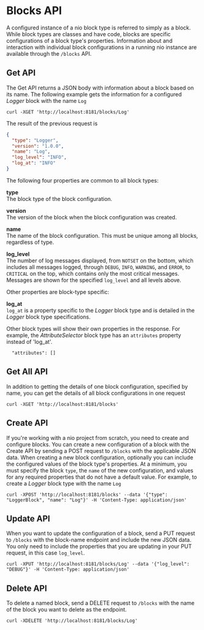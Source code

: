 # Blocks API

A configured instance of a nio block type is referred to simply as a block. While block types are classes and have code, blocks are specific configurations of a block type's properties. Information about and interaction with individual block configurations in a running nio instance are available through the `/blocks` API.

## Get API

The Get API returns a JSON body with information about a block based on its name. The following example gets the information for a configured _Logger_ block with the name `Log`

    curl -XGET 'http://localhost:8181/blocks/Log'

The result of the previous request is

```json
{
  "type": "Logger",
  "version": "1.0.0",
  "name": "Log",
  "log_level": "INFO",
  "log_at": "INFO"
}
```
The following four properties are common to all block types:

**type**<br>The block type of the block configuration.

**version**<br>The version of the block when the block configuration was created.

**name**<br>The name of the block configuration. This must be unique among all blocks, regardless of type.

**log_level**<br>The number of log messages displayed, from `NOTSET` on the bottom, which includes all messages logged, through `DEBUG`, `INFO`, `WARNING`, and `ERROR`, to `CRITICAL` on the top, which contains only the most critical messages. Messages are shown for the specified `log_level` and all levels above.

Other properties are block-type specific:

**log_at**<br>`log_at` is a property specific to the _Logger_ block type and is detailed in the _Logger_ block type specifications.

Other block types will show their own properties in the response. For example, the _AttributeSelector_ block type has an `attributes` property instead of 'log_at'.

      "attributes": []

## Get All API

In addition to getting the details of one block configuration, specified by name, you can get the details of all block configurations in one request

    curl -XGET 'http://localhost:8181/blocks'

## Create API

If you're working with a nio project from scratch, you need to create and configure blocks. You can create a new configuration of a block with the Create API by sending a POST request to `/blocks` with the applicable JSON data. When creating a new block configuration, optionally you can include the configured values of the block type's properties. At a minimum, you must specify the block `type`, the `name` of the new configuration, and values for any required properties that do not have a default value. For example, to create a _Logger_ block type with the name `Log`

    curl -XPOST 'http://localhost:8181/blocks' --data '{"type": "LoggerBlock", "name": "Log"}' -H 'Content-Type: application/json'

## Update API

When you want to update the configuration of a block, send a PUT request to `/blocks` with the block-name endpoint and include the new JSON data. You only need to include the properties that you are updating in your PUT request, in this case `log_level`.

    curl -XPUT 'http://localhost:8181/blocks/Log' --data '{"log_level": "DEBUG"}' -H 'Content-Type: application/json'

## Delete API

To delete a named block, send a DELETE request to `/blocks` with the name of the block you want to delete as the endpoint.

    curl -XDELETE 'http://localhost:8181/blocks/Log'
